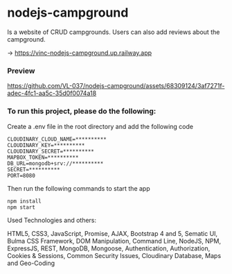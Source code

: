 # nodejs-campground

Is a website of CRUD campgrounds. Users can also add reviews about the campground.

&rarr; https://vinc-nodejs-campground.up.railway.app

### Preview

https://github.com/VL-037/nodejs-campground/assets/68309124/3af7271f-adec-4fc1-aa5c-35d0f0074a18

### To run this project, please do the following:
Create a .env file in the root directory and add the following code
```
CLOUDINARY_CLOUD_NAME=**********
CLOUDINARY_KEY=**********
CLOUDINARY_SECRET=**********
MAPBOX_TOKEN=**********
DB_URL=mongodb+srv://**********
SECRET=**********
PORT=8080
```

Then run the following commands to start the app
```
npm install
npm start
```

Used Technologies and others:

HTML5, CSS3, JavaScript, Promise, AJAX, Bootstrap 4 and 5, Sematic UI, Bulma CSS Framework, DOM Manipulation, Command Line, NodeJS, NPM, ExpressJS, REST, MongoDB, Mongoose, Authentication, Authorization, Cookies & Sessions, Common Security Issues, Cloudinary Database, Maps and Geo-Coding
